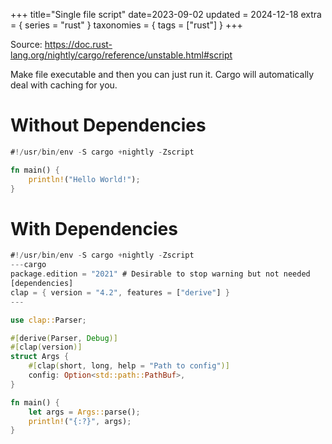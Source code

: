 +++
title="Single file script"
date=2023-09-02
updated = 2024-12-18
extra = { series = "rust" }
taxonomies = { tags = ["rust"] }
+++

Source: <https://doc.rust-lang.org/nightly/cargo/reference/unstable.html#script>

Make file executable and then you can just run it.
Cargo will automatically deal with caching for you.

# Without Dependencies

```rust
#!/usr/bin/env -S cargo +nightly -Zscript

fn main() {
    println!("Hello World!");
}
```

# With Dependencies

```rust
#!/usr/bin/env -S cargo +nightly -Zscript
---cargo
package.edition = "2021" # Desirable to stop warning but not needed
[dependencies]
clap = { version = "4.2", features = ["derive"] }
---

use clap::Parser;

#[derive(Parser, Debug)]
#[clap(version)]
struct Args {
    #[clap(short, long, help = "Path to config")]
    config: Option<std::path::PathBuf>,
}

fn main() {
    let args = Args::parse();
    println!("{:?}", args);
}
```
